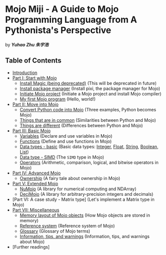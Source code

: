 # Mojo Miji - A Guide to Mojo Programming Language from A Pythonista's Perspective

by ***Yuhao Zhu 朱宇浩***

## Table of Contents

- [Introduction](./intro)
- [Part I: Start with Mojo](./start/start)
  - [Install Magic (being deprecated)](./start/magic) (This will be deprecated in future)
  - [Install package manager](./start/pixi) (Install pixi, the package manager for Mojo)
  - [Initiate Mojo project](./start/project) (Initiate a Mojo project and install Mojo compiler)
  - [My first Mojo program](./start/hello) (Hello, world!)
- [Part II: Move into Mojo](./move/move)
  - [Convert Python code into Mojo](./move/examples) (Three examples, Python becomes Mojo)
  - [Things that are in common](./move/common) (Similarities between Python and Mojo)
  - [Things are different](./move/different) (Differences between Python and Mojo)
- [Part III: Basic Mojo](./basic/basic)
  - [Variables](./basic/variables) (Declare and use variables in Mojo)
  - [Functions](./basic/functions) (Define and use functions in Mojo)
  - [Data types - basic](./basic/types) (Basic data types: [Integer](./basic/types#integer), [Float](./basic/types#float), [String](./basic/types#string), [Boolean](./basic/types#boolean), [List](./basic/types#list))
  - [Data type - SIMD](./basic/simd) (The `SIMD` type in Mojo)
  - [Operators](./basic/operators) (Arithmetic, comparison, logical, and bitwise operators in Mojo)
  <!-- - [Control flows (Yuhao is working on this)](./basic/control_flows) -->
  <!-- - [Structs (Yuhao is working on this)](./basic/structs) -->
- [Part IV: Advanced Mojo](./advanced/advanced)
  <!-- - [Error handling (Yuhao is working on this)](./advanced/error_handling) -->
  <!-- - [Parameterization (Yuhao is working on this)](./advanced/parameterization) -->
  <!-- - [Traits (Yuhao is working on this)](./advanced/traits) -->
  - [Ownership](./advanced/ownership) (A fairy tale about ownership in Mojo)
  <!-- - [Call Python in Mojo](./advanced/python) -->
- [Part V: Extended Mojo](./extensions/extensions)
  - [NuMojo](./extensions/numojo) (A library for numerical computing and NDArray)
  - [DeciMojo](./extensions/decimojo) (A library for arbitrary-precision integers and decimals)
- [Part VI: A case study - Matrix type] (Let's implement a Matrix type in Mojo)
- [Part VII: Miscellaneous](./misc/misc)
  - [Memory layout of Mojo objects](./misc/layout) (How Mojo objects are stored in memory)
  - [Reference system](./misc/reference) (Reference system of Mojo)
  - [Glossary](./misc/glossary) (Glossary of Mojo terms)
  - [Information, tips, and warnings](./misc/tips) (Information, tips, and warnings about Mojo)
- [Further readings]
